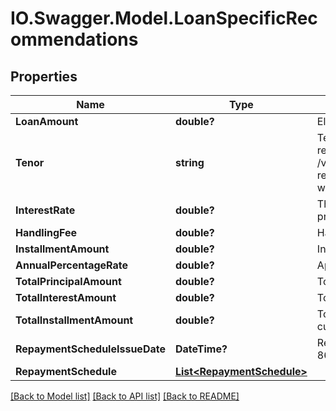 # IO.Swagger.Model.LoanSpecificRecommendations
## Properties

Name | Type | Description | Notes
------------ | ------------- | ------------- | -------------
**LoanAmount** | **double?** | Eligible Loan amount. | [optional] 
**Tenor** | **string** | Tenor for the loan repayment. This is a reference data field. Please use /v1/apac/utilities/referenceData/{tenor} resource to get valid value of this field with description. | [optional] 
**InterestRate** | **double?** | The rate of interest applicable to product | [optional] 
**HandlingFee** | **double?** | Handling fee to be paid. | [optional] 
**InstallmentAmount** | **double?** | Installment amount to be paid. | [optional] 
**AnnualPercentageRate** | **double?** | Applicable Annual Percentage Rate | [optional] 
**TotalPrincipalAmount** | **double?** | Total principal to be paid by customer | [optional] 
**TotalInterestAmount** | **double?** | Total interest to be paid by customer | [optional] 
**TotalInstallmentAmount** | **double?** | Total installment amount to be paid by customer | [optional] 
**RepaymentScheduleIssueDate** | **DateTime?** | Repayment schedule start date in ISO 8601 date format YYYY-MM-DD | [optional] 
**RepaymentSchedule** | [**List&lt;RepaymentSchedule&gt;**](RepaymentSchedule.md) |  | [optional] 

[[Back to Model list]](../README.md#documentation-for-models) [[Back to API list]](../README.md#documentation-for-api-endpoints) [[Back to README]](../README.md)

